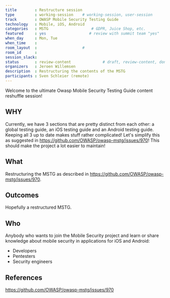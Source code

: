 ```yaml
---
title        : Restructure session
type         : working-session    # working-session, user-session
track        : OWASP Mobile Security Testing Guide
technology   : Mobile, iOS, Android
categories   : MSTG                   # GDPR, Juice Shop, etc.
featured     : yes                   # review with summit team "yes"
when_day     : Mon, Tue
when_time    :
room_layout  :                    #
room_id      :
session_slack:
status       : review-content              # draft, review-content, done
organizers   : Jeroen Willemsen
description  : Restructuring the contents of the MSTG
participants : Sven Schleier (remote)
---
```


Welcome to the ultimate Owasp Mobile Security Testing Guide content reshuffle session!

## WHY

Currently, we have 3 sections that are pretty distinct from each other: a global testing guide, an iOS testing guide and an Android testing guide. Keeping all 3 up to date makes stuff rather complicated! Let's simplify this as suggested in https://github.com/OWASP/owasp-mstg/issues/970! This should make the project a lot easier to maintain!

## What

Restructuring the MSTG as described in https://github.com/OWASP/owasp-mstg/issues/970.

## Outcomes

Hopefully a restructured MSTG.

## Who

Anybody who wants to join the Mobile Security project and learn or share knowledge about mobile security in applications for iOS and Android:
- Developers
- Pentesters
- Security engineers


## References

https://github.com/OWASP/owasp-mstg/issues/970
